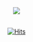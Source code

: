 
<div align=center>
<img src="https://capsule-render.vercel.app/api?type=slice&color=timeGradient&height=250&section=header&text=beluga&fontSize=90&animation=fadeIn" /><br><br>
	
	

[![Hits](https://hits.seeyoufarm.com/api/count/incr/badge.svg?url=https%3A%2F%2Fgithub.com%2Feunag63%2Fhit-counter&count_bg=%2379C83D&title_bg=%23555555&icon=&icon_color=%23E7E7E7&title=hits&edge_flat=false)](https://hits.seeyoufarm.com)<br><br>

</div>

